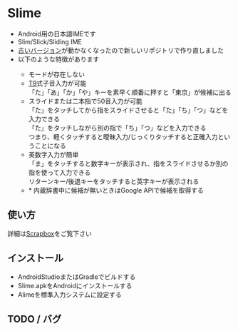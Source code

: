 <h1>Slime</h1>

<ul>
  <li>Android用の日本語IMEです</li>
  <li>Slim/Slick/Sliding IME</li>
  <li><a href="https://github.com/masui/SlimeOld">古いバージョン</a>が動かなくなったので新しいリポジトリで作り直しました</li>
  <li>以下のような特徴があります</li>
    <ul>
      <li>モードが存在しない</li>
      <li><a href="https://ja.wikipedia.org/wiki/T9">T9</a>式子音入力が可能</li>
      「た」「あ」「か」「や」キーを素早く順番に押すと「東京」が候補に出る
      <li>スライドまたは二本指で50音入力が可能</li>
      「た」をタッチしてから指をスライドさせると「た」「ち」「つ」などを入力できる<br>
      「た」をタッチしながら別の指で「ち」「つ」などを入力できる<br>
      つまり、軽くタッチすると曖昧入力/じっくりタッチすると正確入力ということになる
      <li>英数字入力が簡単</li>
      「ま」をタッチすると数字キーが表示され、指をスライドさせるか別の指を使って入力できる<br>
      リターンキー/後退キーをタッチすると英字キーが表示される
      <li>* 内蔵辞書中に候補が無いときはGoogle APIで候補を取得する</li>
    </ul>
</ul>

<h2>使い方</h2>

詳細は<a href="https://Scrapbox.io/masui-Slime">Scrapbox</a>をご覧下さい

<h2>インストール</h2>

<ul>
  <li>AndroidStudioまたはGradleでビルドする</li>
  <li>Slime.apkをAndroidにインストールする</li>
  <li>Alimeを標準入力システムに設定する</li>
</ul>

<h2>TODO / バグ</h2>
